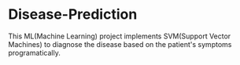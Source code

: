 # Disease-Prediction
This ML(Machine Learning) project implements SVM(Support Vector Machines) to diagnose the disease based on the patient's symptoms programatically.
